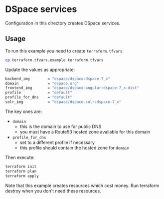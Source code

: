 # DSpace services

Configuration in this directory creates DSpace services.

## Usage

To run this example you need to create `terraform.tfvars`:

```bash
cp terraform.tfvars.example terraform.tfvars
```

Update the values as appropriate:

```bash
backend_img        = "dspace/dspace:dspace-7_x"
domain             = "dspace.org"
frontend_img       = "dspace/dspace-angular:dspace-7_x-dist"
profile            = "default"
profile_for_dns    = "default"
solr_img           = "dspace/dspace-solr:dspace-7_x"
```

The key ones are:

- `domain`
  - this is the domain to use for public DNS
  - you must have a Route53 hosted zone available for this domain
- `profile_for_dns`
  - set to a different profile if necessary
  - this profile should contain the hosted zone for `domain`

Then execute:

```bash
terraform init
terraform plan
terraform apply
```

Note that this example creates resources which cost money. Run terraform destroy
when you don't need these resources.
